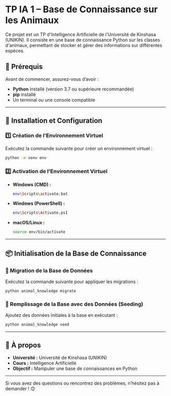 # TP IA 1 – Base de Connaissance sur les Animaux  

Ce projet est un TP d'Intelligence Artificielle de l'Université de Kinshasa (UNIKIN). Il consiste en une base de connaissance Python sur les classes d'animaux, permettant de stocker et gérer des informations sur différentes espèces.  

## 📌 Prérequis  
Avant de commencer, assurez-vous d’avoir :  
- **Python** installé (version 3.7 ou supérieure recommandée)  
- **pip** installé  
- Un terminal ou une console compatible  

---

## 🚀 Installation et Configuration  

### 1️⃣ Création de l'Environnement Virtuel  
Exécutez la commande suivante pour créer un environnement virtuel :  
```sh
python -m venv env
```

### 2️⃣ Activation de l'Environnement Virtuel  
- **Windows (CMD) :**  
  ```sh
  env\Scripts\activate.bat
  ```
- **Windows (PowerShell) :**  
  ```sh
  env\Scripts\Activate.ps1
  ```
- **macOS/Linux :**  
  ```sh
  source env/bin/activate
  ```

---

## 📦 Initialisation de la Base de Connaissance  

### 🔄 Migration de la Base de Données  
Exécutez la commande suivante pour appliquer les migrations :  
```sh
python animal_knowledge migrate
```

### 🌱 Remplissage de la Base avec des Données (Seeding)  
Ajoutez des données initiales à la base en exécutant :  
```sh
python animal_knowledge seed
```

---

## 📖 À propos  
- **Université :** Université de Kinshasa (UNIKIN)  
- **Cours :** Intelligence Artificielle  
- **Objectif :** Manipuler une base de connaissances en Python  

---

Si vous avez des questions ou rencontrez des problèmes, n’hésitez pas à demander ! 😊